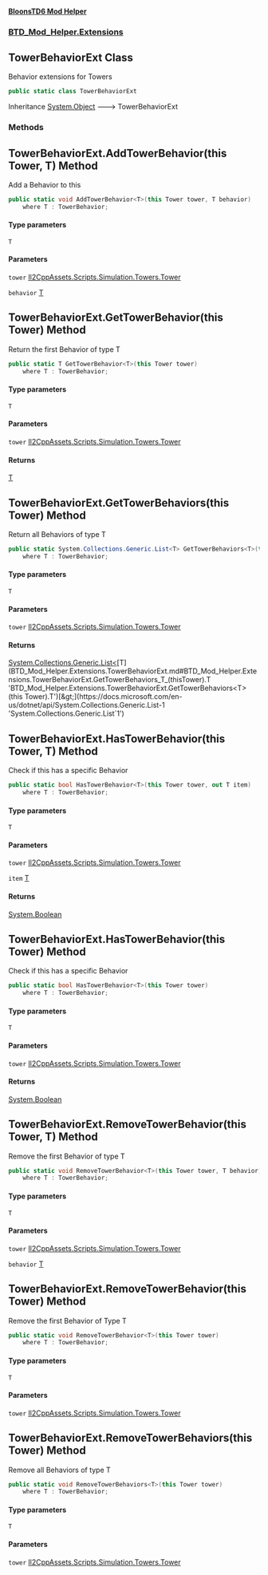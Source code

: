 #### [BloonsTD6 Mod Helper](README.md 'README')
### [BTD_Mod_Helper.Extensions](README.md#BTD_Mod_Helper.Extensions 'BTD_Mod_Helper.Extensions')

## TowerBehaviorExt Class

Behavior extensions for Towers

```csharp
public static class TowerBehaviorExt
```

Inheritance [System.Object](https://docs.microsoft.com/en-us/dotnet/api/System.Object 'System.Object') &#129106; TowerBehaviorExt
### Methods

<a name='BTD_Mod_Helper.Extensions.TowerBehaviorExt.AddTowerBehavior_T_(thisTower,T)'></a>

## TowerBehaviorExt.AddTowerBehavior<T>(this Tower, T) Method

Add a Behavior to this

```csharp
public static void AddTowerBehavior<T>(this Tower tower, T behavior)
    where T : TowerBehavior;
```
#### Type parameters

<a name='BTD_Mod_Helper.Extensions.TowerBehaviorExt.AddTowerBehavior_T_(thisTower,T).T'></a>

`T`
#### Parameters

<a name='BTD_Mod_Helper.Extensions.TowerBehaviorExt.AddTowerBehavior_T_(thisTower,T).tower'></a>

`tower` [Il2CppAssets.Scripts.Simulation.Towers.Tower](https://docs.microsoft.com/en-us/dotnet/api/Il2CppAssets.Scripts.Simulation.Towers.Tower 'Il2CppAssets.Scripts.Simulation.Towers.Tower')

<a name='BTD_Mod_Helper.Extensions.TowerBehaviorExt.AddTowerBehavior_T_(thisTower,T).behavior'></a>

`behavior` [T](BTD_Mod_Helper.Extensions.TowerBehaviorExt.md#BTD_Mod_Helper.Extensions.TowerBehaviorExt.AddTowerBehavior_T_(thisTower,T).T 'BTD_Mod_Helper.Extensions.TowerBehaviorExt.AddTowerBehavior<T>(this Tower, T).T')

<a name='BTD_Mod_Helper.Extensions.TowerBehaviorExt.GetTowerBehavior_T_(thisTower)'></a>

## TowerBehaviorExt.GetTowerBehavior<T>(this Tower) Method

Return the first Behavior of type T

```csharp
public static T GetTowerBehavior<T>(this Tower tower)
    where T : TowerBehavior;
```
#### Type parameters

<a name='BTD_Mod_Helper.Extensions.TowerBehaviorExt.GetTowerBehavior_T_(thisTower).T'></a>

`T`
#### Parameters

<a name='BTD_Mod_Helper.Extensions.TowerBehaviorExt.GetTowerBehavior_T_(thisTower).tower'></a>

`tower` [Il2CppAssets.Scripts.Simulation.Towers.Tower](https://docs.microsoft.com/en-us/dotnet/api/Il2CppAssets.Scripts.Simulation.Towers.Tower 'Il2CppAssets.Scripts.Simulation.Towers.Tower')

#### Returns
[T](BTD_Mod_Helper.Extensions.TowerBehaviorExt.md#BTD_Mod_Helper.Extensions.TowerBehaviorExt.GetTowerBehavior_T_(thisTower).T 'BTD_Mod_Helper.Extensions.TowerBehaviorExt.GetTowerBehavior<T>(this Tower).T')

<a name='BTD_Mod_Helper.Extensions.TowerBehaviorExt.GetTowerBehaviors_T_(thisTower)'></a>

## TowerBehaviorExt.GetTowerBehaviors<T>(this Tower) Method

Return all Behaviors of type T

```csharp
public static System.Collections.Generic.List<T> GetTowerBehaviors<T>(this Tower tower)
    where T : TowerBehavior;
```
#### Type parameters

<a name='BTD_Mod_Helper.Extensions.TowerBehaviorExt.GetTowerBehaviors_T_(thisTower).T'></a>

`T`
#### Parameters

<a name='BTD_Mod_Helper.Extensions.TowerBehaviorExt.GetTowerBehaviors_T_(thisTower).tower'></a>

`tower` [Il2CppAssets.Scripts.Simulation.Towers.Tower](https://docs.microsoft.com/en-us/dotnet/api/Il2CppAssets.Scripts.Simulation.Towers.Tower 'Il2CppAssets.Scripts.Simulation.Towers.Tower')

#### Returns
[System.Collections.Generic.List&lt;](https://docs.microsoft.com/en-us/dotnet/api/System.Collections.Generic.List-1 'System.Collections.Generic.List`1')[T](BTD_Mod_Helper.Extensions.TowerBehaviorExt.md#BTD_Mod_Helper.Extensions.TowerBehaviorExt.GetTowerBehaviors_T_(thisTower).T 'BTD_Mod_Helper.Extensions.TowerBehaviorExt.GetTowerBehaviors<T>(this Tower).T')[&gt;](https://docs.microsoft.com/en-us/dotnet/api/System.Collections.Generic.List-1 'System.Collections.Generic.List`1')

<a name='BTD_Mod_Helper.Extensions.TowerBehaviorExt.HasTowerBehavior_T_(thisTower,T)'></a>

## TowerBehaviorExt.HasTowerBehavior<T>(this Tower, T) Method

Check if this has a specific Behavior

```csharp
public static bool HasTowerBehavior<T>(this Tower tower, out T item)
    where T : TowerBehavior;
```
#### Type parameters

<a name='BTD_Mod_Helper.Extensions.TowerBehaviorExt.HasTowerBehavior_T_(thisTower,T).T'></a>

`T`
#### Parameters

<a name='BTD_Mod_Helper.Extensions.TowerBehaviorExt.HasTowerBehavior_T_(thisTower,T).tower'></a>

`tower` [Il2CppAssets.Scripts.Simulation.Towers.Tower](https://docs.microsoft.com/en-us/dotnet/api/Il2CppAssets.Scripts.Simulation.Towers.Tower 'Il2CppAssets.Scripts.Simulation.Towers.Tower')

<a name='BTD_Mod_Helper.Extensions.TowerBehaviorExt.HasTowerBehavior_T_(thisTower,T).item'></a>

`item` [T](BTD_Mod_Helper.Extensions.TowerBehaviorExt.md#BTD_Mod_Helper.Extensions.TowerBehaviorExt.HasTowerBehavior_T_(thisTower,T).T 'BTD_Mod_Helper.Extensions.TowerBehaviorExt.HasTowerBehavior<T>(this Tower, T).T')

#### Returns
[System.Boolean](https://docs.microsoft.com/en-us/dotnet/api/System.Boolean 'System.Boolean')

<a name='BTD_Mod_Helper.Extensions.TowerBehaviorExt.HasTowerBehavior_T_(thisTower)'></a>

## TowerBehaviorExt.HasTowerBehavior<T>(this Tower) Method

Check if this has a specific Behavior

```csharp
public static bool HasTowerBehavior<T>(this Tower tower)
    where T : TowerBehavior;
```
#### Type parameters

<a name='BTD_Mod_Helper.Extensions.TowerBehaviorExt.HasTowerBehavior_T_(thisTower).T'></a>

`T`
#### Parameters

<a name='BTD_Mod_Helper.Extensions.TowerBehaviorExt.HasTowerBehavior_T_(thisTower).tower'></a>

`tower` [Il2CppAssets.Scripts.Simulation.Towers.Tower](https://docs.microsoft.com/en-us/dotnet/api/Il2CppAssets.Scripts.Simulation.Towers.Tower 'Il2CppAssets.Scripts.Simulation.Towers.Tower')

#### Returns
[System.Boolean](https://docs.microsoft.com/en-us/dotnet/api/System.Boolean 'System.Boolean')

<a name='BTD_Mod_Helper.Extensions.TowerBehaviorExt.RemoveTowerBehavior_T_(thisTower,T)'></a>

## TowerBehaviorExt.RemoveTowerBehavior<T>(this Tower, T) Method

Remove the first Behavior of type T

```csharp
public static void RemoveTowerBehavior<T>(this Tower tower, T behavior)
    where T : TowerBehavior;
```
#### Type parameters

<a name='BTD_Mod_Helper.Extensions.TowerBehaviorExt.RemoveTowerBehavior_T_(thisTower,T).T'></a>

`T`
#### Parameters

<a name='BTD_Mod_Helper.Extensions.TowerBehaviorExt.RemoveTowerBehavior_T_(thisTower,T).tower'></a>

`tower` [Il2CppAssets.Scripts.Simulation.Towers.Tower](https://docs.microsoft.com/en-us/dotnet/api/Il2CppAssets.Scripts.Simulation.Towers.Tower 'Il2CppAssets.Scripts.Simulation.Towers.Tower')

<a name='BTD_Mod_Helper.Extensions.TowerBehaviorExt.RemoveTowerBehavior_T_(thisTower,T).behavior'></a>

`behavior` [T](BTD_Mod_Helper.Extensions.TowerBehaviorExt.md#BTD_Mod_Helper.Extensions.TowerBehaviorExt.RemoveTowerBehavior_T_(thisTower,T).T 'BTD_Mod_Helper.Extensions.TowerBehaviorExt.RemoveTowerBehavior<T>(this Tower, T).T')

<a name='BTD_Mod_Helper.Extensions.TowerBehaviorExt.RemoveTowerBehavior_T_(thisTower)'></a>

## TowerBehaviorExt.RemoveTowerBehavior<T>(this Tower) Method

Remove the first Behavior of Type T

```csharp
public static void RemoveTowerBehavior<T>(this Tower tower)
    where T : TowerBehavior;
```
#### Type parameters

<a name='BTD_Mod_Helper.Extensions.TowerBehaviorExt.RemoveTowerBehavior_T_(thisTower).T'></a>

`T`
#### Parameters

<a name='BTD_Mod_Helper.Extensions.TowerBehaviorExt.RemoveTowerBehavior_T_(thisTower).tower'></a>

`tower` [Il2CppAssets.Scripts.Simulation.Towers.Tower](https://docs.microsoft.com/en-us/dotnet/api/Il2CppAssets.Scripts.Simulation.Towers.Tower 'Il2CppAssets.Scripts.Simulation.Towers.Tower')

<a name='BTD_Mod_Helper.Extensions.TowerBehaviorExt.RemoveTowerBehaviors_T_(thisTower)'></a>

## TowerBehaviorExt.RemoveTowerBehaviors<T>(this Tower) Method

Remove all Behaviors of type T

```csharp
public static void RemoveTowerBehaviors<T>(this Tower tower)
    where T : TowerBehavior;
```
#### Type parameters

<a name='BTD_Mod_Helper.Extensions.TowerBehaviorExt.RemoveTowerBehaviors_T_(thisTower).T'></a>

`T`
#### Parameters

<a name='BTD_Mod_Helper.Extensions.TowerBehaviorExt.RemoveTowerBehaviors_T_(thisTower).tower'></a>

`tower` [Il2CppAssets.Scripts.Simulation.Towers.Tower](https://docs.microsoft.com/en-us/dotnet/api/Il2CppAssets.Scripts.Simulation.Towers.Tower 'Il2CppAssets.Scripts.Simulation.Towers.Tower')